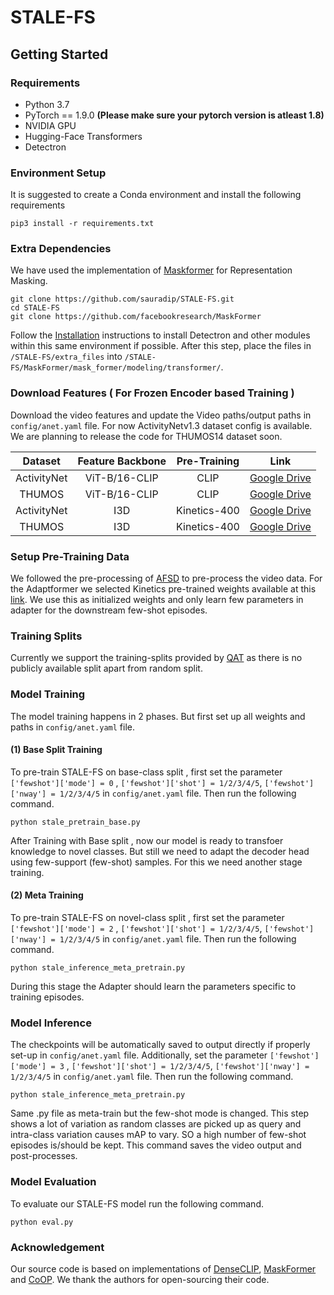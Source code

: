 # STALE-FS

## Getting Started

### Requirements
- Python 3.7
- PyTorch == 1.9.0  **(Please make sure your pytorch version is atleast 1.8)**
- NVIDIA GPU
- Hugging-Face Transformers
- Detectron

### Environment Setup
It is suggested to create a Conda environment and install the following requirements
```shell script
pip3 install -r requirements.txt
```

### Extra Dependencies
We have used the implementation of [Maskformer](https://github.com/facebookresearch/MaskFormer) for Representation Masking. 
```shell script
git clone https://github.com/sauradip/STALE-FS.git
cd STALE-FS
git clone https://github.com/facebookresearch/MaskFormer
```
Follow the [Installation](https://github.com/facebookresearch/MaskFormer/blob/main/INSTALL.md) instructions to install Detectron and other modules within this same environment if possible. After this step, place the files in ``` /STALE-FS/extra_files ``` into ``` /STALE-FS/MaskFormer/mask_former/modeling/transformer/ ```. 

### Download Features ( For Frozen Encoder based Training )
Download the video features and update the Video paths/output paths in ``` config/anet.yaml ``` file. For now ActivityNetv1.3 dataset config is available. We are planning to release the code for THUMOS14 dataset soon. 

| Dataset | Feature Backbone | Pre-Training | Link | 
|:---:|:---:|:---:|:---:|
| ActivityNet | ViT-B/16-CLIP | CLIP | [Google Drive](https://drive.google.com/drive/folders/1OFyU7V-VPHYOkTfXTQR-XxLYO-rSgL_i?usp=sharing) |
| THUMOS | ViT-B/16-CLIP | CLIP | [Google Drive](https://drive.google.com/drive/folders/16eUrTrF8-S5ncb5psIN7ikP9GweAIP_t?usp=sharing) |
| ActivityNet | I3D | Kinetics-400 | [Google Drive](https://drive.google.com/drive/folders/1B1srfie2UWKwaC4-7bo6UItmJoESCUq3?usp=sharing) |
| THUMOS | I3D | Kinetics-400 | [Google Drive](https://drive.google.com/drive/folders/1C4YG01X9IIT1a568wMM8fgm4k4xTC2EQ?usp=sharing) |

### Setup Pre-Training Data
We followed the pre-processing of [AFSD](https://github.com/TencentYoutuResearch/ActionDetection-AFSD) to pre-process the video data. For the Adaptformer we selected Kinetics pre-trained weights available at this [link](https://github.com/ShoufaChen/AdaptFormer/blob/main/PRETRAIN.md). We use this as initialized weights and only learn few parameters in adapter for the downstream few-shot episodes. 

### Training Splits
Currently we support the training-splits provided by [QAT](https://github.com/sauradip/fewshotQAT) as there is no publicly available split apart from random split. 

### Model Training 
The model training happens in 2 phases. But first set up all weights and paths in ``` config/anet.yaml ``` file.

#### (1) Base Split Training
To pre-train STALE-FS on base-class split , first set the parameter ``` ['fewshot']['mode'] = 0 ``` , ``` ['fewshot']['shot'] = 1/2/3/4/5 ```, ``` ['fewshot']['nway'] = 1/2/3/4/5 ``` in ``` config/anet.yaml ``` file. Then run the following command.

```shell script
python stale_pretrain_base.py
```
After Training with Base split , now our model is ready to transfoer knowledge to novel classes. But still we need to adapt the decoder head using few-support (few-shot) samples. For this we need another stage training. 

#### (2) Meta Training
To pre-train STALE-FS on novel-class split , first set the parameter ``` ['fewshot']['mode'] = 2 ``` , ``` ['fewshot']['shot'] = 1/2/3/4/5 ```, ``` ['fewshot']['nway'] = 1/2/3/4/5 ``` in ``` config/anet.yaml ``` file. Then run the following command.

```shell script
python stale_inference_meta_pretrain.py
```
During this stage the Adapter should learn the parameters specific to training episodes. 

### Model Inference
The checkpoints will be automatically saved to output directly if properly set-up in ``` config/anet.yaml ``` file. Additionally, set the parameter ``` ['fewshot']['mode'] = 3 ``` , ``` ['fewshot']['shot'] = 1/2/3/4/5 ```, ``` ['fewshot']['nway'] = 1/2/3/4/5 ``` in ``` config/anet.yaml ``` file. Then run the following command.
```shell script
python stale_inference_meta_pretrain.py
```
Same .py file as meta-train but the few-shot mode is changed. This step shows a lot of variation as random classes are picked up as query and intra-class variation causes mAP to vary. SO a high number of few-shot episodes is/should be kept. This command saves the video output and post-processes. 

### Model Evaluation
To evaluate our STALE-FS model run the following command. 
```shell script
python eval.py
```

### Acknowledgement
Our source code is based on implementations of [DenseCLIP](https://github.com/raoyongming/DenseCLIP), [MaskFormer](https://github.com/facebookresearch/MaskFormer) and [CoOP](https://github.com/kaiyangzhou/coop). We thank the authors for open-sourcing their code. 

